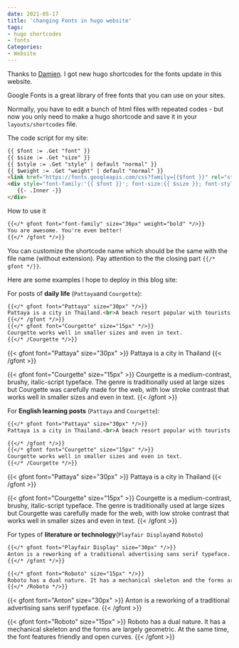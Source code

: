 ```yaml
---
date: 2021-05-17
title: 'changing Fonts in hugo website'
tags:
- hugo shortcodes
- fonts
Categories:
- Website
---
```


Thanks to [Damien](https://damien.co/blog/2020-06-20-use-custom-fonts-typography-hugo-shortcode/).
I got new hugo shortcodes for the
fonts update in this website.

Google Fonts is a great library of free fonts that you can use
on your sites.

Normally, you have to edit a bunch of
html files with repeated codes - but now
you only need to make a hugo shortcode
and save it in your `layouts/shortcodes` file.

 The code script for my site:

 ```md
{{ $font := .Get "font" }}
{{ $size := .Get "size" }}
{{ $style := .Get "style" | default "normal" }}
{{ $weight := .Get "weight" | default "normal" }}
<link href="https://fonts.googleapis.com/css?family={{$font }}" rel="stylesheet" type="text/css">
<div style="font-family:'{{ $font }}'; font-size:{{ $size }}; font-style:{{ $style}}; font-weight:{{ $weight }}">
    {{- .Inner -}}
</div>
```
How to use it
```md
{{</* gfont font="font-family" size="36px" weight="bold" */>}}
You are awesome. You're even better!
{{</* /gfont */>}}
```
You can customize the shortcode name which should be the same with the file name (without extension). Pay attention to the the closing part `{{/* gfont */}}`.

Here are some examples I hope to deploy in this blog site:

For posts of **daily life** (`Pattaya`and `Courgette`):

```md
{{</* gfont font="Pattaya" size="30px" */>}}
Pattaya is a city in Thailand.<br>A beach resort popular with tourists.
{{</* /gfont */>}}
{{</* gfont font="Courgette" size="15px" */>}}
Courgette works well in smaller sizes and even in text.
{{</* /Courgette */>}}
```
{{< gfont font="Pattaya" size="30px" >}}
Pattaya is a city in Thailand
{{< /gfont >}}

{{< gfont font="Courgette" size="15px" >}}
Courgette is a medium-contrast, brushy, italic-script typeface. The genre is traditionally used at large sizes but Courgette was carefully made for the web, with low stroke contrast that works well in smaller sizes and even in text.
{{< /gfont >}}

For **English learning posts** (`Pattaya` and `Courgette`):
 ```md
 {{</* gfont font="Pattaya" size="30px" */>}}
 Pattaya is a city in Thailand.<br>A beach resort popular with tourists.

 {{</* /gfont */>}}
 {{</* gfont font="Courgette" size="15px" */>}}
 Courgette works well in smaller sizes and even in text.
 {{</* /Courgette */>}}
 ```

{{< gfont font="Pattaya" size="30px" >}}
Pattaya is a city in Thailand
{{< /gfont >}}


{{< gfont font="Courgette" size="15px" >}}
Courgette is a medium-contrast, brushy, italic-script typeface. The genre is traditionally used at large sizes but Courgette was carefully made for the web, with low stroke contrast that works well in smaller sizes and even in text.
{{< /gfont >}}

For types of **literature or technology**(`Playfair Display`and `Roboto`)

 ```md
{{</* gfont font="Playfair Display" size="30px" */>}}
Anton is a reworking of a traditional advertising sans serif typeface.
{{</* /gfont */>}}

{{</* gfont font="Roboto" size="15px" */>}}
Roboto has a dual nature. It has a mechanical skeleton and the forms are largely geometric. At the same time, the font features friendly and open curves.
{{</* /Roboto */>}}
```

{{< gfont font="Anton" size="30px" >}}
Anton is a reworking of a traditional advertising sans serif typeface.
{{< /gfont >}}

{{< gfont font="Roboto" size="15px" >}}
Roboto has a dual nature. It has a mechanical skeleton and the forms are largely geometric. At the same time, the font features friendly and open curves.
{{< /gfont >}}
